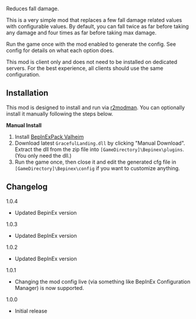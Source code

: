 Reduces fall damage.

This is a very simple mod that replaces a few fall damage related values with configurable values. By default, you can fall twice as far before taking any damage and four times as far before taking max damage.

Run the game once with the mod enabled to generate the config. See config for details on what each option does.

This mod is client only and does not need to be installed on dedicated servers. For the best experience, all clients should use the same configuration.

## Installation
This mod is designed to install and run via [r2modman](https://thunderstore.io/package/ebkr/r2modman/). You can optionally install it manually following the steps below.

**Manual Install**
1. Install [BepInExPack Valheim](https://valheim.thunderstore.io/package/denikson/BepInExPack_Valheim/)
2. Download latest ``GracefulLanding.dll`` by clicking "Manual Download". Extract the dll from the zip file into ``[GameDirectory]\Bepinex\plugins``. (You only need the dll.)
3. Run the game once, then close it and edit the generated cfg file in ``[GameDirectory]\Bepinex\config`` if you want to customize anything.

## Changelog
1.0.4

* Updated BepinEx version

1.0.3

* Updated BepInEx version

1.0.2

* Updated BepInEx version

1.0.1

* Changing the mod config live (via something like BepInEx Configuration Manager) is now supported.

1.0.0

* Initial release
